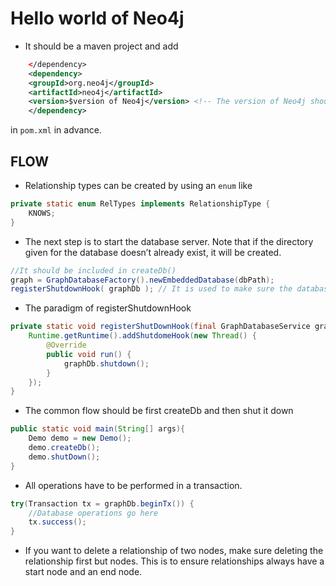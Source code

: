 # Hello world of Neo4j
- It should be a maven project and add
```XML
    </dependency>
    <dependency>
    <groupId>org.neo4j</groupId>
    <artifactId>neo4j</artifactId>
    <version>$version of Neo4j</version> <!-- The version of Neo4j should be something like '3.4.0' -->
    </dependency>
```
   in `pom.xml` in advance.
## FLOW
- Relationship types can be created by using an `enum` like
```java
private static enum RelTypes implements RelationshipType {
    KNOWS;
}
```
- The next step is to start the database server. Note that if the directory given for the database doesn’t already exist, it will be created.
```JAVA
//It should be included in createDb()
graph = GraphDatabaseFactory().newEmbeddedDatabase(dbPath);
registerShutdownHook( graphDb ); // It is used to make sure the database can be shutdown normally in case of JVM dropped out innormally.
```
- The paradigm of registerShutdownHook
```java
private static void registerShutDownHook(final GraphDatabaseService graphDb){
    Runtime.getRuntime().addShutdomeHook(new Thread() {
        @Override
        public void run() {
            graphDb.shutdown();
        }
    });
}
```
- The common flow should be first createDb and then shut it down
```java
public static void main(String[] args){
    Demo demo = new Demo();
    demo.createDb();
    demo.shutDown();
}
```
- All operations have to be performed in a transaction.
```java
try(Transaction tx = graphDb.beginTx()) {
    //Database operations go here
    tx.success();
}
```
- If you want to delete a relationship of two nodes, make sure deleting the relationship first but nodes. This is to ensure
relationships always have a start node and an end node.
